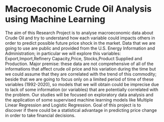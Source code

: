 # Macroeconomic Crude Oil Analysis using Machine Learning

The aim of this Research Project is to analyse macroeconomic data about Crude Oil and try to understand how each variable could impacts others in order
to predict possible future price shock in the market. Data that we are going to use are public and provided from the U.S. Energy Information and 
Administration; in particular we will explore this variables: Export,Import,Refinery Capacity,Price, Stocks,Product Supplied and Production. 
Major premise: these data are not comprehensive of all of the informations that affect crude oil price and his variation during the time but we could 
assume that they are correlated with the trend of this commodity; beside that we are going to focus only on a limited period of time of these
variables (1992-2020), so models that we will obtain could be imprecise due to lack of some information (or variables) that are potentially correlated 
with the problem. Our studies will be focused on exploratory data analysis and the application of some supervised machine learning models like 
Multiple Linear Regression and Logistic Regression. Goal of this project is to discover if there could be a statistical advantage in predicting price
change in order to take financial decisions.
